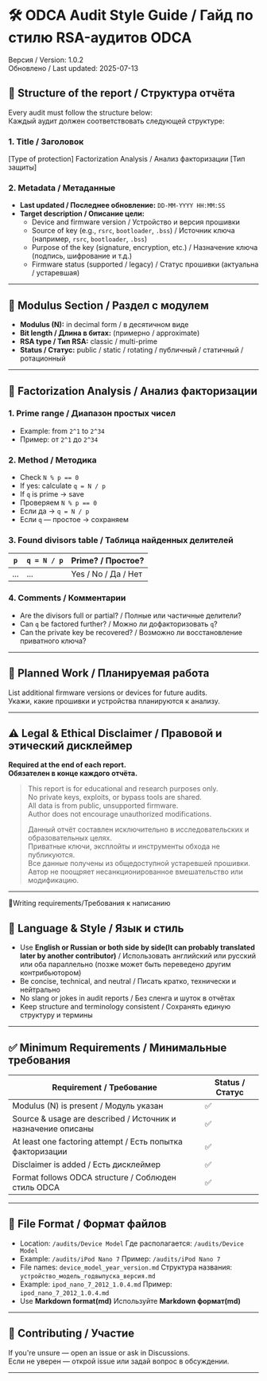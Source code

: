 # 🛠 ODCA Audit Style Guide / Гайд по стилю RSA-аудитов ODCA

Версия / Version: 1.0.2  
Обновлено / Last updated: 2025-07-13


## 📌 Structure of the report / Структура отчёта

Every audit must follow the structure below:  
Каждый аудит должен соответствовать следующей структуре:

### 1. Title / Заголовок
[Type of protection] Factorization Analysis / Анализ факторизации  [Тип защиты]

### 2. Metadata / Метаданные

- **Last updated / Последнее обновление:** `DD-MM-YYYY HH:MM:SS`
- **Target description / Описание цели:**
  - Device and firmware version / Устройство и версия прошивки
  - Source of key (e.g., `rsrc`, `bootloader`, `.bss`) / Источник ключа (например, `rsrc`, `bootloader`, `.bss`)
  - Purpose of the key (signature, encryption, etc.) / Назначение ключа (подпись, шифрование и т.д.)
  - Firmware status (supported / legacy) / Статус прошивки (актуальна / устаревшая)

---

## 🔐 Modulus Section / Раздел с модулем

- **Modulus (N):** in decimal form / в десятичном виде  
- **Bit length / Длина в битах:** (примерно / approximate)  
- **RSA type / Тип RSA:** classic / multi-prime  
- **Status / Статус:** public / static / rotating / публичный / статичный / ротационный

---

## 🔎 Factorization Analysis / Анализ факторизации

### 1. Prime range / Диапазон простых чисел
- Example: from `2^1` to `2^34`  
- Пример: от `2^1` до `2^34`

### 2. Method / Методика
- Check `N % p == 0`  
- If yes: calculate `q = N / p`  
- If `q` is prime → save  
- Проверяем `N % p == 0`  
- Если да → `q = N / p`  
- Если `q` — простое → сохраняем

### 3. Found divisors table / Таблица найденных делителей

| `p`     | `q = N / p` | Prime? / Простое? |
|---------|--------------|-------------------|
| ...     | ...          | Yes / No / Да / Нет |

### 4. Comments / Комментарии
- Are the divisors full or partial? / Полные или частичные делители?
- Can `q` be factored further? / Можно ли дофакторизовать `q`?
- Can the private key be recovered? / Возможно ли восстановление приватного ключа?

---

## 🧪 Planned Work / Планируемая работа

List additional firmware versions or devices for future audits.  
Укажи, какие прошивки и устройства планируются к анализу.

---

## ⚠️ Legal & Ethical Disclaimer / Правовой и этический дисклеймер

**Required at the end of each report.**  
**Обязателен в конце каждого отчёта.**

> This report is for educational and research purposes only.  
> No private keys, exploits, or bypass tools are shared.  
> All data is from public, unsupported firmware.  
> Author does not encourage unauthorized modifications.  
>  
> Данный отчёт составлен исключительно в исследовательских и образовательных целях.  
> Приватные ключи, эксплойты и инструменты обхода не публикуются.  
> Все данные получены из общедоступной устаревшей прошивки.  
> Автор не поощряет несанкционированное вмешательство или модификацию.

---

📌Writing requirements/Требования к написанию 

## 📘 Language & Style / Язык и стиль

- Use **English or Russian or both side by side(It can probably translated later by another contributor)** / Использовать английский или русский или оба параллельно (позже может быть переведено другим контрибьютором)
- Be concise, technical, and neutral / Писать кратко, технически и нейтрально
- No slang or jokes in audit reports / Без сленга и шуток в отчётах
- Keep structure and terminology consistent / Сохранять единую структуру и термины

---

## ✅ Minimum Requirements / Минимальные требования

| Requirement / Требование             | Status / Статус |
|--------------------------------------|------------------|
| Modulus (N) is present / Модуль указан           | ✅                |
| Source & usage are described / Источник и назначение описаны | ✅                |
| At least one factoring attempt / Есть попытка факторизации     | ✅                |
| Disclaimer is added / Есть дисклеймер           | ✅                |
| Format follows ODCA structure / Соблюден стиль ODCA         | ✅                |

---

## 📂 File Format / Формат файлов

- Location: `/audits/Device Model`
Где располагается: `/audits/Device Model`
- Example: `/audits/iPod Nano 7`
Пример: `/audits/iPod Nano 7`
- File names: `device_model_year_version.md`
Структура названия: `устройство_модель_годвыпуска_версия.md`
- Example: `ipod_nano_7_2012_1.0.4.md`
Пример:  `ipod_nano_7_2012_1.0.4.md` 
- Use **Markdown format(md)**
Используйте **Markdown формат(md)**

---

## 🤝 Contributing / Участие

If you're unsure — open an issue or ask in Discussions.  
Если не уверен — открой issue или задай вопрос в обсуждении.

---
